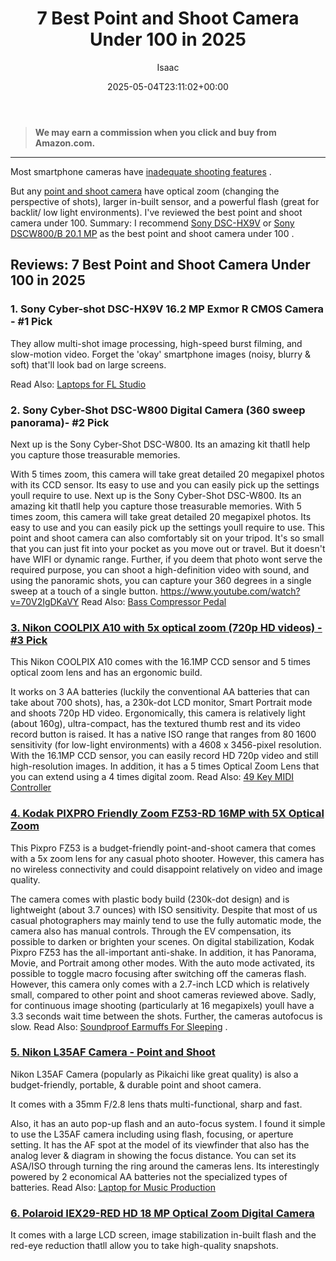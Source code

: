 ﻿---
author: Isaac
layout: post
title: 7 Best Point and Shoot Camera Under 100 in 2025
date: '2025-05-04T23:11:02+00:00'
categories:
- Cameras
tags: []
slug: /best-point-and-shoot-camera-under-100/
lastmod: 2025-05-07T12:21:25+03:00
---
> **We may earn a commission when you click and buy from Amazon.com.**
>

---
Most smartphone cameras have
[inadequate shooting features](https://www.cnet.com/news/10-ways-a-point-and-shoot-camera-beats-your-phones/)
.

But any
[point and shoot camera](https://en.wikipedia.org/wiki/Point-and-shoot_camera)
have optical zoom (changing the perspective of shots), larger in-built sensor, and a powerful flash (great for backlit/ low light environments).
I've reviewed the best point and shoot camera under 100. Summary: I recommend
[Sony DSC-HX9V](https://www.amazon.com/dp/B004HYFX0C/?tag=p-policy-20)
or
[Sony DSCW800/B 20.1 MP](https://www.amazon.com/dp/B00I8BIBCW/?tag=p-policy-20)
as the
best point and shoot camera under 100
.
## Reviews: 7 Best Point and Shoot Camera Under 100 in 2025
### **1. Sony Cyber-shot DSC-HX9V 16.2 MP Exmor R CMOS Camera - #1 Pick**
They allow multi-shot image processing, high-speed burst filming, and slow-motion video. Forget the 'okay' smartphone images (noisy, blurry & soft) that'll look bad on large screens.

Read Also:
[Laptops for FL Studio](https://pestpolicy.com/best-laptops-for-fl-studio/)
### **2. Sony Cyber-Shot DSC-W800 Digital Camera (360 sweep panorama)- #2 Pick**
Next up is the Sony Cyber-Shot DSC-W800. Its an amazing kit thatll help you capture those treasurable memories.

With 5 times zoom, this camera will take great detailed 20 megapixel photos with its CCD sensor. Its easy to use and you can easily pick up the settings youll require to use.
Next up is the Sony Cyber-Shot DSC-W800. Its an amazing kit thatll help you capture those treasurable memories. With 5 times zoom, this camera will take great detailed 20 megapixel photos. Its easy to use and you can easily pick up the settings youll require to use.
This point and shoot camera can also comfortably sit on your tripod. It's so small that you can just fit into your pocket as you move out or travel. But it doesn't have WIFI or dynamic range.
Further, if you deem that photo wont serve the required purpose, you can shoot a high-definition video with sound, and using the panoramic shots, you can capture your 360 degrees in a single sweep at a touch of a single button.
https://www.youtube.com/watch?v=70V2IgDKaVY
Read Also:
[Bass Compressor Pedal](https://pestpolicy.com/best-bass-compressor-pedal/)
### [3. Nikon COOLPIX A10 with 5x optical zoom (720p HD videos) - #3 Pick](https://www.amazon.com/dp/B01MRCWQRM/?tag=p-policy-20)
This Nikon COOLPIX A10 comes with the 16.1MP CCD sensor and 5 times optical zoom lens and has an ergonomic build.

It works on 3 AA batteries (luckily the conventional AA batteries that can take about 700 shots), has, a 230k-dot LCD monitor, Smart Portrait mode and shoots 720p HD video.
Ergonomically, this camera is relatively light (about 160g), ultra-compact, has the textured thumb rest and its video record button is raised. It has a native ISO range that ranges from 80  1600 sensitivity (for low-light environments) with a 4608 x 3456-pixel resolution.
With the 16.1MP CCD sensor, you can easily record HD 720p video and still high-resolution images. In addition, it has a 5 times Optical Zoom Lens that you can extend using a 4 times digital zoom.
Read Also:
[49 Key MIDI Controller](https://pestpolicy.com/best-49-key-midi-controller/)
### [4. Kodak PIXPRO Friendly Zoom FZ53-RD 16MP with 5X Optical Zoom](https://www.amazon.com/dp/B019XLL4F6/?tag=p-policy-20)
This Pixpro FZ53 is a budget-friendly point-and-shoot camera that comes with a 5x zoom lens for any casual photo shooter. However, this camera has no wireless connectivity and could disappoint relatively on video and image quality.


The camera comes with plastic body build (230k-dot design) and is lightweight (about 3.7 ounces) with ISO sensitivity. Despite that most of us casual photographers may mainly tend to use the fully automatic mode, the camera also has manual controls.
Through the EV compensation, its possible to darken or brighten your scenes. On digital stabilization, Kodak Pixpro FZ53 has the all-important anti-shake. In addition, it has Panorama, Movie, and Portrait among other modes.
With the auto mode activated, its possible to toggle macro focusing after switching off the cameras flash. However, this camera only comes with a 2.7-inch LCD  which is relatively small, compared to other point and shoot cameras reviewed above.
Sadly, for continuous image shooting (particularly at 16 megapixels) youll have a 3.3 seconds wait time between the shots. Further, the cameras autofocus is slow. Read Also:
[Soundproof Earmuffs For Sleeping](https://pestpolicy.com/best-soundproof-earmuffs-for-sleeping/)
.
### [5. Nikon L35AF Camera - Point and Shoot](https://www.amazon.com/dp/B00YM6HJSY/?tag=p-policy-20)
Nikon L35AF Camera (popularly as Pikaichi  like great quality) is also a budget-friendly, portable, & durable point and shoot camera.

It comes with a 35mm F/2.8 lens thats multi-functional, sharp and fast.

Also, it has an auto pop-up flash and an auto-focus system.
I found it simple to use the L35AF camera  including using flash, focusing, or aperture setting. It has the AF spot at the model of its viewfinder  that also has the analog lever & diagram in showing the focus distance.
You can set its ASA/ISO through turning the ring around the cameras lens. Its interestingly powered by 2 economical AA batteries  not the specialized types of batteries.
Read Also:
[Laptop for Music Production](https://pestpolicy.com/best-laptop-for-music-production/)
### [6. Polaroid IEX29-RED HD 18 MP Optical Zoom Digital Camera](https://www.amazon.com/dp/B0177QDN5I/?tag=p-policy-20)
It comes with a large LCD screen, image stabilization in-built flash and the red-eye reduction thatll allow you to take high-quality snapshots.
